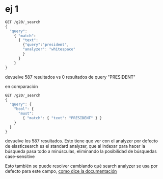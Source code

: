 # ej 1

```javascript
GET /g20/_search
{
  "query": 
    { "match": 
      { "text": 
        {"query":"president",
        "analyzer": "whitespace"
        }
      }
    }
}
```

devuelve 587 resultados vs 0 resultados de query "PRESIDENT"

en comparación

```javascript
GET /g20/_search
{
  "query": {
    "bool": {
      "must":
        { "match": { "text": "PRESIDENT" } }
    }
  }
}
```
devuelve los 587 resultados.
Esto tiene que ver con el analyzer por defecto de elasticsearch es el standard analyzer, que al indexar para hacer la búsqueda pasa todo a minúsculas, eliminando la posibilidad de búsquedas case-sensitive

Esto también se puede resolver cambiando qué search analyzer se usa por defecto para este campo, [como dice la documentación](https://www.elastic.co/guide/en/elasticsearch/reference/current/specify-analyzer.html#specify-search-query-analyzer)





